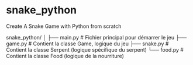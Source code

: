 # snake_python
Create A Snake Game with Python from scratch

snake_python/
│
├── main.py           # Fichier principal pour démarrer le jeu
├── game.py           # Contient la classe Game, logique du jeu
├── snake.py          # Contient la classe Serpent (logique spécifique du serpent)
└── food.py           # Contient la classe Food (logique de la nourriture)
